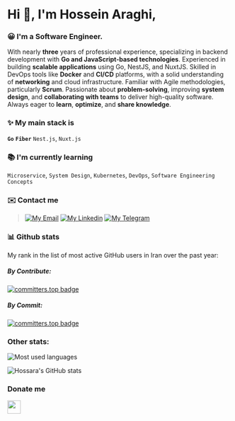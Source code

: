 #  Hi :wave:, I'm Hossein Araghi,
### 😀 I'm a Software Engineer.
With nearly **three** years of professional experience, specializing in backend development with **Go and JavaScript-based technologies**. Experienced in building **scalable applications** using Go, NestJS, and NuxtJS. Skilled in DevOps tools like **Docker** and **CI/CD** platforms, with a solid understanding of **networking** and cloud infrastructure. Familiar with Agile methodologies, particularly **Scrum**. Passionate about **problem-solving**, improving **system design**, and **collaborating with teams** to deliver high-quality software. Always eager to **learn**, **optimize**, and **share knowledge**.

### ✨ My main stack is 
**`Go`** **`Fiber`** `Nest.js`, `Nuxt.js` 

### 📚 I'm currently learning
`Microservice`, `System Design`, `Kubernetes`, `DevOps`, `Software Engineering Concepts`

### ✉️ Contact me
> [![My Email](https://img.shields.io/badge/Gmail-D14836?style=for-the-badge&logo=gmail&logoColor=white)](mailto:hossara.dev@gmail.com) 
> [![My Linkedin](https://img.shields.io/badge/LinkedIn-0077B5?style=for-the-badge&logo=linkedin&logoColor=white)](https://linkedin.com/in/hossara)
> [![My Telegram](https://img.shields.io/badge/Telegram-2CA5E0?style=for-the-badge&logo=telegram&logoColor=white)](https://t.me/hossara_dev)

### 📊 Github stats
My rank in the list of most active GitHub users in Iran over the past year:

##### By Contribute:
[![committers.top badge](https://user-badge.committers.top/iran_private/Hossara.svg)](https://user-badge.committers.top/iran_private/Hossara)

##### By Commit:
[![committers.top badge](https://user-badge.committers.top/iran/Hossara.svg)](https://user-badge.committers.top/iran/Hossara)

### Other stats:
<img src="https://github-readme-stats.vercel.app/api/top-langs?username=Hossara&layout=compact&theme=dracula" alt="Most used languages"/>

![Hossara's GitHub stats](https://github-readme-stats.vercel.app/api?username=hossara&show_icons=true&theme=dark)

### Donate me

<a href="https://coffeebede.ir/hossara">
  <img src="https://img.shields.io/badge/buy me a coffee-darkgreen.svg?&style=for-the-badge&logo=buymeacoffee&logoColor=white" height=30>
</a>
